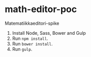 # math-editor-poc
Matematiikkaeditori-spike

1. Install Node, Sass, Bower and Gulp
2. Run `npm install`.
3. Run `bower install`.
4. Run `gulp`.
